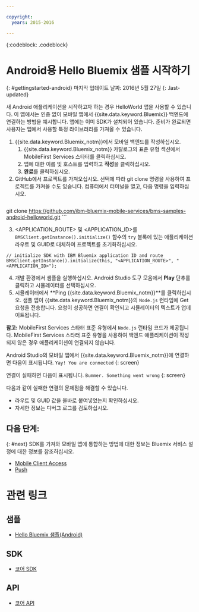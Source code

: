 ```yaml
---

copyright:
  years: 2015-2016

---
```


<!-- Attribute definitions -->
{:codeblock: .codeblock}

# Android용 Hello Bluemix 샘플 시작하기
{: #gettingstarted-android}
마지막 업데이트 날짜: 2016년 5월 27일
{: .last-updated}  

새 Android 애플리케이션을 시작하고자 하는 경우 HelloWorld 앱을 사용할 수 있습니다. 이 앱에서는 인증 없이 모바일 앱에서 {{site.data.keyword.Bluemix}} 백엔드에 연결하는 방법을 예시합니다. 앱에는 이미 SDK가 설치되어 있습니다. 준비가 완료되면 사용자는 앱에서 사용할 특정 라이브러리를 가져올 수 있습니다.

1. {{site.data.keyword.Bluemix_notm}}에서 모바일 백엔드를 작성하십시오.
    1. {{site.data.keyword.Bluemix_notm}} 카탈로그의 표준 유형 섹션에서 MobileFirst Services 스타터를 클릭하십시오.
    2. 앱에 대한 이름 및 호스트를 입력하고 **작성**을 클릭하십시오.
    3. **완료**를 클릭하십시오.
2. GitHub에서 프로젝트를 가져오십시오. 선택에 따라 git clone 명령을 사용하여 프로젝트를 가져올 수도 있습니다. 컴퓨터에서 터미널을 열고, 다음 명령을 입력하십시오.
    ```
git clone https://github.com/ibm-bluemix-mobile-services/bms-samples-android-helloworld.git
    ```

3. &lt;APPLICATION_ROUTE&gt; 및 &lt;APPLICATION_ID&gt;를 `BMSClient.getInstance().initialize()` 함수의 `try` 블록에 있는 애플리케이션 라우트 및 GUID로 대체하여 프로젝트를 초기화하십시오.
```
// initialize SDK with IBM Bluemix application ID and route
BMSClient.getInstance().initialize(this, "<APPLICATION_ROUTE>", "<APPLICATION_ID>");
```
4. 개발 환경에서 샘플을 실행하십시오.
Android Studio 도구 모음에서 **Play** 단추를 클릭하고 시뮬레이터를 선택하십시오. 
5. 시뮬레이터에서 **Ping {{site.data.keyword.Bluemix_notm}}**를 클릭하십시오. 샘플 앱이 {{site.data.keyword.Bluemix_notm}}의 `Node.js` 런타임에 Get 요청을 전송합니다. 요청이 성공하면 연결이 확인되고 시뮬레이터의 텍스트가 업데이트됩니다.

  **참고:** MobileFirst Services 스타터 표준 유형에서 `Node.js` 런타임 코드가 제공됩니다. MobileFirst Services 스타터 표준 유형을 사용하여 백엔드 애플리케이션이 작성되지 않은 경우 애플리케이션이 연결되지 않습니다.

  Android Studio의 모바일 앱에서 {{site.data.keyword.Bluemix_notm}}에 연결하면 다음이 표시됩니다.
  `Yay! You are connected`
  {: screen}

<!--
  ![Hello World application successfully connected to {{site.data.keyword.Bluemix_notm}}](images/yayconnected.jpg "Figure 1. Hello World application successfully connected to Bluemix")
  -->

  연결이 실패하면 다음이 표시됩니다.
  `Bummer. Something went wrong`
  {: screen}

<!--
  ![Hello World application not connected to Bluemix](images/bummer_android.jpg "Figure 2. Hello World application not connected to Bluemix")
  -->

  다음과 같이 실패한 연결의 문제점을 해결할 수 있습니다. 
   * 라우트 및 GUID 값을 올바로 붙여넣었는지 확인하십시오.
   * 자세한 정보는 디버그 로그를 검토하십시오. 


## 다음 단계:
{: #next}
SDK를 가져와 모바일 앱에 통합하는 방법에 대한 정보는 Bluemix 서비스 설정에 대한 정보를 참조하십시오.
   * [Mobile Client Access](../../services/mobileaccess/index.html)
   * [Push](../../services/mobilepush/index.html)

# 관련 링크

## 샘플
   * [Hello Bluemix 샘플(Android)](https://github.com/ibm-bluemix-mobile-services/bms-samples-android-helloworld)

## SDK
   * [코어 SDK](https://github.com/ibm-bluemix-mobile-services/bms-clientsdk-android-core)

## API
   * [코어 API](https://www.{DomainName}/docs/api/content/api/mobilefirst/android/core-api-doc/overview-summary.html)
